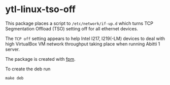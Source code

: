 # ytl-linux-tso-off

This package places a script to `/etc/network/if-up.d` which turns TCP
Segmentation Offload (TSO) setting off for all ethernet devices.

The `TCP off` setting appears to help Intel I217, I219(-LM) devices to deal with
high VirtualBox VM network throughput taking place when running Abitti 1
server.

The package is created with [fpm](https://github.com/jordansissel/fpm).

To create the deb run

`make deb`
